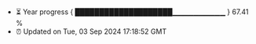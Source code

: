 - ⏳ Year progress { ████████████████████▁▁▁▁▁▁▁▁▁▁ } 67.41 %
- ⏰ Updated on Tue, 03 Sep 2024 17:18:52 GMT


